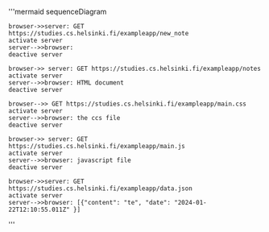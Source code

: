 '''mermaid
sequenceDiagram

    browser->>server: GET https://studies.cs.helsinki.fi/exampleapp/new_note
    activate server
    server-->>browser:
    deactive server

    browser->> server: GET https://studies.cs.helsinki.fi/exampleapp/notes
    activate server
    server-->>browser: HTML document
    deactive server

    browser-->> GET https://studies.cs.helsinki.fi/exampleapp/main.css
    activate server
    server-->>browser: the ccs file
    deactive server

    browser->> server: GET https://studies.cs.helsinki.fi/exampleapp/main.js
    activate server
    server-->>browser: javascript file
    deactive server

    browser->>server: GET https://studies.cs.helsinki.fi/exampleapp/data.json
    activate server
    server-->>browser: [{"content": "te", "date": "2024-01-22T12:10:55.011Z" }]
'''